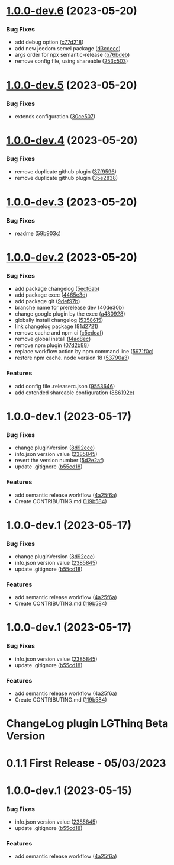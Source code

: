 # [1.0.0-dev.6](https://github.com/pifou25/jeedom-lgthinq-plugin/compare/1.0.0-dev.5...1.0.0-dev.6) (2023-05-20)


### Bug Fixes

* add debug option ([c77d218](https://github.com/pifou25/jeedom-lgthinq-plugin/commit/c77d2188fea3575449bfbbdc393738bc8dd1214c))
* add new jeedom semel package ([d3cdecc](https://github.com/pifou25/jeedom-lgthinq-plugin/commit/d3cdecc727f92f63ad3fce35a194ef3128d38c73))
* args order for npx semantic-release ([b76bdeb](https://github.com/pifou25/jeedom-lgthinq-plugin/commit/b76bdebfb5875cbe594329f3e45a828428fcd01e))
* remove config file, using shareable ([253c503](https://github.com/pifou25/jeedom-lgthinq-plugin/commit/253c5035f9af00e7df488a2e3414a7a4e25485a9))

# [1.0.0-dev.5](https://github.com/pifou25/jeedom-lgthinq-plugin/compare/1.0.0-dev.4...1.0.0-dev.5) (2023-05-20)


### Bug Fixes

* extends configuration ([30ce507](https://github.com/pifou25/jeedom-lgthinq-plugin/commit/30ce507fefe379f332ea71ef81b3a66bf4226ef5))

# [1.0.0-dev.4](https://github.com/pifou25/jeedom-lgthinq-plugin/compare/1.0.0-dev.3...1.0.0-dev.4) (2023-05-20)


### Bug Fixes

* remove duplicate github plugin ([37f9596](https://github.com/pifou25/jeedom-lgthinq-plugin/commit/37f9596a642ce484fae9ffd98e269552f94f8bcc))
* remove duplicate github plugin ([35e2838](https://github.com/pifou25/jeedom-lgthinq-plugin/commit/35e28385ec94d0967d9a6ecc4d265280ccb4f737))

# [1.0.0-dev.3](https://github.com/pifou25/jeedom-lgthinq-plugin/compare/1.0.0-dev.2...1.0.0-dev.3) (2023-05-20)


### Bug Fixes

* readme ([59b903c](https://github.com/pifou25/jeedom-lgthinq-plugin/commit/59b903c57567f031389ffcce0c22e56836afd806))

# [1.0.0-dev.2](https://github.com/pifou25/jeedom-lgthinq-plugin/compare/1.0.0-dev.1...1.0.0-dev.2) (2023-05-20)


### Bug Fixes

* add package changelog ([5ecf6ab](https://github.com/pifou25/jeedom-lgthinq-plugin/commit/5ecf6abf3587e8201260d5034010db6a0f9bec44))
* add package exec ([4465e3d](https://github.com/pifou25/jeedom-lgthinq-plugin/commit/4465e3dc1630d410ddfce9a5da7ea8ee7c364382))
* add package git ([9def97b](https://github.com/pifou25/jeedom-lgthinq-plugin/commit/9def97b4345a9772bfbec5be88689783c414b640))
* branche name for prerelease dev ([40de30b](https://github.com/pifou25/jeedom-lgthinq-plugin/commit/40de30b908a2b6df55baf86e22f5e2fad3d8571c))
* change google plugin by the exec ([a480928](https://github.com/pifou25/jeedom-lgthinq-plugin/commit/a48092841d8ee6677e1d5efdbe5201a23409a035))
* globally install changelog ([5358615](https://github.com/pifou25/jeedom-lgthinq-plugin/commit/53586157a441aab41520f9c27ce8bc491f889eca))
* link changelog package ([81d2721](https://github.com/pifou25/jeedom-lgthinq-plugin/commit/81d2721fe81669ab96e2cd7738cf8dcbce890d5c))
* remove cache and npm ci ([c5edeaf](https://github.com/pifou25/jeedom-lgthinq-plugin/commit/c5edeaf3570c1ce4bacb97e6ba06d1f8033861db))
* remove global install ([f4ad8ec](https://github.com/pifou25/jeedom-lgthinq-plugin/commit/f4ad8ece10311198c4b86770e0cdd8195900cbb4))
* remove npm plugin ([07d2b88](https://github.com/pifou25/jeedom-lgthinq-plugin/commit/07d2b8859200b82f7a7a456d02a405baae3abdc4))
* replace workflow action by npm command line ([5971f0c](https://github.com/pifou25/jeedom-lgthinq-plugin/commit/5971f0cb1d6610d5daa530d3a8fbbb90e3f55d9b))
* restore npm cache. node version 18 ([53790a3](https://github.com/pifou25/jeedom-lgthinq-plugin/commit/53790a3caf1b013353e9cc1ad3d940e2e2200ed3))


### Features

* add config file .releaserc.json ([9553646](https://github.com/pifou25/jeedom-lgthinq-plugin/commit/955364629d7ce72b9615e806523ace6f3bb30f6e))
* add extended shareable configuration ([886192e](https://github.com/pifou25/jeedom-lgthinq-plugin/commit/886192e5c80bb4f6bc1490f49fbd0af8ebf81f46))

# 1.0.0-dev.1 (2023-05-17)


### Bug Fixes

* change pluginVersion ([8d92ece](https://github.com/pifou25/jeedom-lgthinq-plugin/commit/8d92ecec1019b20202540c374ca1894bf2cb8e64))
* info.json version value ([2385845](https://github.com/pifou25/jeedom-lgthinq-plugin/commit/2385845e9ef108af1db551bedf534d18149091ff))
* revert the version number ([5d2e2af](https://github.com/pifou25/jeedom-lgthinq-plugin/commit/5d2e2af1921ff2f8fd1243199d9cc98339ba70ac))
* update .gitignore ([b55cd18](https://github.com/pifou25/jeedom-lgthinq-plugin/commit/b55cd18603f56bfb19deb7919bf924a261f8fcf0))


### Features

* add semantic release workflow ([4a25f6a](https://github.com/pifou25/jeedom-lgthinq-plugin/commit/4a25f6a0a54c2662385382dcbe5952a8ed13226e))
* Create CONTRIBUTING.md ([119b584](https://github.com/pifou25/jeedom-lgthinq-plugin/commit/119b584c9f3733bc79211fca143831b8a2b21f63))

# 1.0.0-dev.1 (2023-05-17)


### Bug Fixes

* change pluginVersion ([8d92ece](https://github.com/pifou25/jeedom-lgthinq-plugin/commit/8d92ecec1019b20202540c374ca1894bf2cb8e64))
* info.json version value ([2385845](https://github.com/pifou25/jeedom-lgthinq-plugin/commit/2385845e9ef108af1db551bedf534d18149091ff))
* update .gitignore ([b55cd18](https://github.com/pifou25/jeedom-lgthinq-plugin/commit/b55cd18603f56bfb19deb7919bf924a261f8fcf0))


### Features

* add semantic release workflow ([4a25f6a](https://github.com/pifou25/jeedom-lgthinq-plugin/commit/4a25f6a0a54c2662385382dcbe5952a8ed13226e))
* Create CONTRIBUTING.md ([119b584](https://github.com/pifou25/jeedom-lgthinq-plugin/commit/119b584c9f3733bc79211fca143831b8a2b21f63))

# 1.0.0-dev.1 (2023-05-17)


### Bug Fixes

* info.json version value ([2385845](https://github.com/pifou25/jeedom-lgthinq-plugin/commit/2385845e9ef108af1db551bedf534d18149091ff))
* update .gitignore ([b55cd18](https://github.com/pifou25/jeedom-lgthinq-plugin/commit/b55cd18603f56bfb19deb7919bf924a261f8fcf0))


### Features

* add semantic release workflow ([4a25f6a](https://github.com/pifou25/jeedom-lgthinq-plugin/commit/4a25f6a0a54c2662385382dcbe5952a8ed13226e))
* Create CONTRIBUTING.md ([119b584](https://github.com/pifou25/jeedom-lgthinq-plugin/commit/119b584c9f3733bc79211fca143831b8a2b21f63))

# ChangeLog plugin LGThinq Beta Version

# 0.1.1 First Release - 05/03/2023

# 1.0.0-dev.1 (2023-05-15)


### Bug Fixes

* info.json version value ([2385845](https://github.com/pifou25/jeedom-lgthinq-plugin/commit/2385845e9ef108af1db551bedf534d18149091ff))
* update .gitignore ([b55cd18](https://github.com/pifou25/jeedom-lgthinq-plugin/commit/b55cd18603f56bfb19deb7919bf924a261f8fcf0))


### Features

* add semantic release workflow ([4a25f6a](https://github.com/pifou25/jeedom-lgthinq-plugin/commit/4a25f6a0a54c2662385382dcbe5952a8ed13226e))
